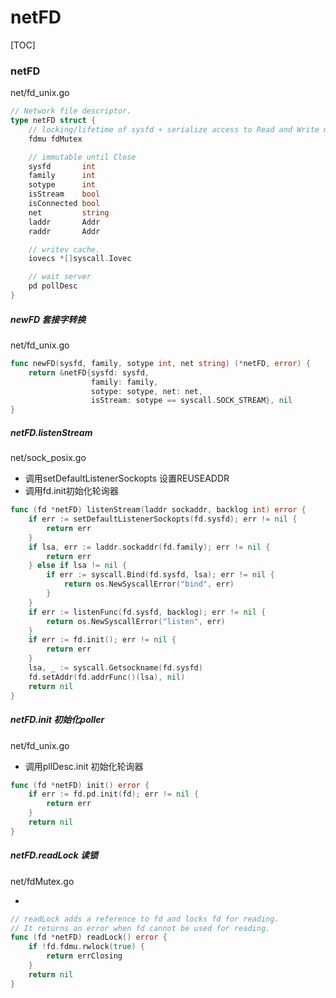 # netFD

[TOC]



### netFD

net/fd_unix.go

~~~go
// Network file descriptor.
type netFD struct {
	// locking/lifetime of sysfd + serialize access to Read and Write methods
	fdmu fdMutex

	// immutable until Close
	sysfd       int
	family      int
	sotype      int
	isStream    bool
	isConnected bool
	net         string
	laddr       Addr
	raddr       Addr

	// writev cache.
	iovecs *[]syscall.Iovec

	// wait server
	pd pollDesc
}
~~~



##### newFD 套接字转换

net/fd_unix.go

~~~go
func newFD(sysfd, family, sotype int, net string) (*netFD, error) {
	return &netFD{sysfd: sysfd, 
                  family: family, 
                  sotype: sotype, net: net, 
                  isStream: sotype == syscall.SOCK_STREAM}, nil
}

~~~



##### netFD.listenStream

net/sock_posix.go

* 调用setDefaultListenerSockopts 设置REUSEADDR
* 调用fd.init初始化轮询器

~~~go
func (fd *netFD) listenStream(laddr sockaddr, backlog int) error {
	if err := setDefaultListenerSockopts(fd.sysfd); err != nil {
		return err
	}
	if lsa, err := laddr.sockaddr(fd.family); err != nil {
		return err
	} else if lsa != nil {
		if err := syscall.Bind(fd.sysfd, lsa); err != nil {
			return os.NewSyscallError("bind", err)
		}
	}
	if err := listenFunc(fd.sysfd, backlog); err != nil {
		return os.NewSyscallError("listen", err)
	}
	if err := fd.init(); err != nil {
		return err
	}
	lsa, _ := syscall.Getsockname(fd.sysfd)
	fd.setAddr(fd.addrFunc()(lsa), nil)
	return nil
}
~~~



##### netFD.init 初始化poller

net/fd_unix.go

* 调用pllDesc.init 初始化轮询器

~~~go
func (fd *netFD) init() error {
	if err := fd.pd.init(fd); err != nil {
		return err
	}
	return nil
}
~~~



##### netFD.readLock 读锁

net/fdMutex.go

* 

~~~go
// readLock adds a reference to fd and locks fd for reading.
// It returns an error when fd cannot be used for reading.
func (fd *netFD) readLock() error {
	if !fd.fdmu.rwlock(true) {
		return errClosing
	}
	return nil
}
~~~